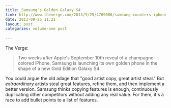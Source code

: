 ```yaml
---
title: Samsung's Golden Galaxy S4
link: http://www.theverge.com/2013/9/25/4769086/samsung-counters-iphone-5s-with-a-golden-galaxy-s4
date: 2013-09-25 11:21
layout: post
categories: volume-one post
 
---
```



The Verge:

> Two weeks after Apple's September 10th reveal of a champagne-colored iPhone, Samsung is launching its own golden phone in the shape of a new Gold Edition Galaxy S4.

You could argue the old adage that "good artist copy, great artist steal." But _extraordinary_ artists steal great features, refine them, and then implement a better version. Samsung thinks copying features is enough, continuously duplicating other competitors without adding any real value. For them, it's a race to add bullet points to a list of features.
